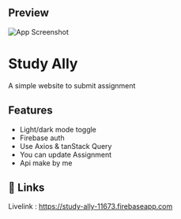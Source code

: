 
## Preview

![App Screenshot](https://i.ibb.co/L8TKr01/Web-capture-8-11-2023-19295-study-ally-11673-firebaseapp-com.jpg)


# Study Ally

A simple  website to submit assignment 


## Features

- Light/dark mode toggle
- Firebase auth
- Use Axios & tanStack Query
- You can update Assignment
- Api make by me


## 🔗 Links
Livelink : https://study-ally-11673.firebaseapp.com

